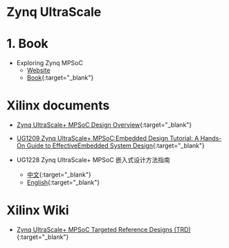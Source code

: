 Zynq UltraScale
===


# 1. Book

- Exploring Zynq MPSoC
    - [Website](https://www.zynq-mpsoc-book.com/)
    - [Book](../../book/MPSoC_ebook_web_v1.0.pdf){:target="_blank"}


# Xilinx documents

- [Zynq UltraScale+ MPSoC Design Overview](https://www.xilinx.com/support/documentation-navigation/design-hubs/dh0070-zynq-mpsoc-design-overview-hub.html){:target="_blank"}

- [UG1209 Zynq UltraScale+ MPSoC:Embedded Design Tutorial: A Hands-On Guide to EffectiveEmbedded System Design](https://www.xilinx.com/support/documentation-navigation/see-all-versions.html?xlnxproducttypes=Design%20Tools&xlnxdocumentid=UG1209){:target="_blank"}

- UG1228 Zynq UltraScale+ MPSoC 嵌入式设计方法指南
    - [中文](https://china.xilinx.com/support/documentation/sw_manuals/c_ug1228-ultrafast-embedded-design-methodology-guide.pdf){:target="_blank"}
    - [English](https://www.xilinx.com/content/dam/xilinx/support/documentation/sw_manuals/ug1228-ultrafast-embedded-design-methodology-guide.pdf){:target="_blank"}

# Xilinx Wiki

- [Zynq UltraScale+ MPSoC Targeted Reference Designs (TRD)](https://xilinx-wiki.atlassian.net/wiki/spaces/A/pages/189530274/Zynq+UltraScale+MPSoC+Targeted+Reference+Designs+TRD){:target="_blank"}